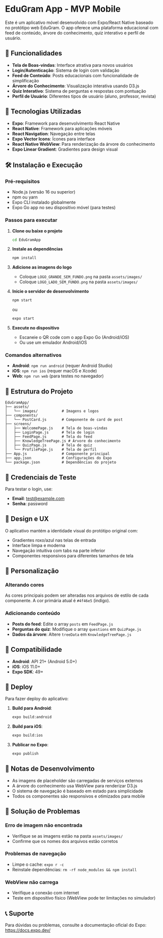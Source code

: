 # EduGram App - MVP Mobile

Este é um aplicativo móvel desenvolvido com Expo/React Native baseado no protótipo web EduGram. O app oferece uma plataforma educacional com feed de conteúdo, árvore do conhecimento, quiz interativo e perfil de usuário.

## 🚀 Funcionalidades

- **Tela de Boas-vindas**: Interface atrativa para novos usuários
- **Login/Autenticação**: Sistema de login com validação
- **Feed de Conteúdo**: Posts educacionais com funcionalidade de simplificação
- **Árvore do Conhecimento**: Visualização interativa usando D3.js
- **Quiz Interativo**: Sistema de perguntas e respostas com pontuação
- **Perfil de Usuário**: Diferentes tipos de usuário (aluno, professor, revista)

## 📱 Tecnologias Utilizadas

- **Expo**: Framework para desenvolvimento React Native
- **React Native**: Framework para aplicações móveis
- **React Navigation**: Navegação entre telas
- **Expo Vector Icons**: Ícones para interface
- **React Native WebView**: Para renderização da árvore do conhecimento
- **Expo Linear Gradient**: Gradientes para design visual

## 🛠️ Instalação e Execução

### Pré-requisitos

- Node.js (versão 16 ou superior)
- npm ou yarn
- Expo CLI instalado globalmente
- Expo Go app no seu dispositivo móvel (para testes)

### Passos para executar

1. **Clone ou baixe o projeto**
   ```bash
   cd EduGramApp
   ```

2. **Instale as dependências**
   ```bash
   npm install
   ```

3. **Adicione as imagens do logo**
   - Coloque `LOGO_GRANDE_SEM_FUNDO.png` na pasta `assets/images/`
   - Coloque `LOGO_LADO_SEM_FUNDO.png` na pasta `assets/images/`

4. **Inicie o servidor de desenvolvimento**
   ```bash
   npm start
   ```
   ou
   ```bash
   expo start
   ```

5. **Execute no dispositivo**
   - Escaneie o QR code com o app Expo Go (Android/iOS)
   - Ou use um emulador Android/iOS

### Comandos alternativos

- **Android**: `npm run android` (requer Android Studio)
- **iOS**: `npm run ios` (requer macOS e Xcode)
- **Web**: `npm run web` (para testes no navegador)

## 📁 Estrutura do Projeto

```
EduGramApp/
├── assets/
│   └── images/           # Imagens e logos
├── components/
│   └── PostCard.js       # Componente de card de post
├── screens/
│   ├── WelcomePage.js    # Tela de boas-vindas
│   ├── LoginPage.js      # Tela de login
│   ├── FeedPage.js       # Tela do feed
│   ├── KnowledgeTreePage.js # Árvore do conhecimento
│   ├── QuizPage.js       # Tela de quiz
│   └── ProfilePage.js    # Tela de perfil
├── App.js                # Componente principal
├── app.json              # Configurações do Expo
└── package.json          # Dependências do projeto
```

## 🔐 Credenciais de Teste

Para testar o login, use:
- **Email**: test@example.com
- **Senha**: password

## 🎨 Design e UX

O aplicativo mantém a identidade visual do protótipo original com:
- Gradientes roxo/azul nas telas de entrada
- Interface limpa e moderna
- Navegação intuitiva com tabs na parte inferior
- Componentes responsivos para diferentes tamanhos de tela

## 🔧 Personalização

### Alterando cores
As cores principais podem ser alteradas nos arquivos de estilo de cada componente. A cor primária atual é `#4f46e5` (indigo).

### Adicionando conteúdo
- **Posts do feed**: Edite o array `posts` em `FeedPage.js`
- **Perguntas do quiz**: Modifique o array `questions` em `QuizPage.js`
- **Dados da árvore**: Altere `treeData` em `KnowledgeTreePage.js`

## 📱 Compatibilidade

- **Android**: API 21+ (Android 5.0+)
- **iOS**: iOS 11.0+
- **Expo SDK**: 49+

## 🚀 Deploy

Para fazer deploy do aplicativo:

1. **Build para Android**:
   ```bash
   expo build:android
   ```

2. **Build para iOS**:
   ```bash
   expo build:ios
   ```

3. **Publicar no Expo**:
   ```bash
   expo publish
   ```

## 📝 Notas de Desenvolvimento

- As imagens de placeholder são carregadas de serviços externos
- A árvore do conhecimento usa WebView para renderizar D3.js
- O sistema de navegação é baseado em estado para simplicidade
- Todos os componentes são responsivos e otimizados para mobile

## 🐛 Solução de Problemas

### Erro de imagem não encontrada
- Verifique se as imagens estão na pasta `assets/images/`
- Confirme que os nomes dos arquivos estão corretos

### Problemas de navegação
- Limpe o cache: `expo r -c`
- Reinstale dependências: `rm -rf node_modules && npm install`

### WebView não carrega
- Verifique a conexão com internet
- Teste em dispositivo físico (WebView pode ter limitações no simulador)

## 📞 Suporte

Para dúvidas ou problemas, consulte a documentação oficial do Expo: https://docs.expo.dev/

